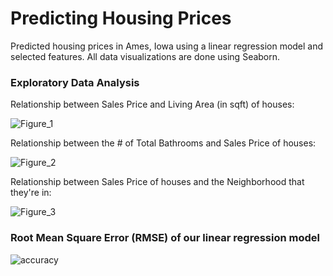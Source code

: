 # Predicting Housing Prices
Predicted housing prices in Ames, Iowa using a linear regression model and selected features. All data visualizations are done using Seaborn.

### Exploratory Data Analysis
Relationship between Sales Price and Living Area (in sqft) of houses:

![Figure_1](https://user-images.githubusercontent.com/40047270/111858855-5d63fc00-88f9-11eb-92c0-3ab6a3ad625a.png)

Relationship between the # of Total Bathrooms and Sales Price of houses:

![Figure_2](https://user-images.githubusercontent.com/40047270/111858877-7d93bb00-88f9-11eb-97d3-c67dfc91f447.png)

Relationship between Sales Price of houses and the Neighborhood that they're in:

![Figure_3](https://user-images.githubusercontent.com/40047270/111858890-9603d580-88f9-11eb-8de9-44f01dc47364.png)

### Root Mean Square Error (RMSE) of our linear regression model
![accuracy](https://user-images.githubusercontent.com/40047270/111858899-b6339480-88f9-11eb-812e-71ca06a6fc19.PNG)
